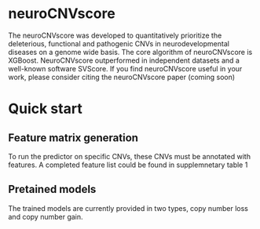 # neuroCNVscore
The neuroCNVscore was developed to quantitatively prioritize the deleterious, functional and pathogenic CNVs in neurodevelopmental diseases on a genome wide basis. The core algorithm of neuroCNVscore is XGBoost. NeuroCNVscore outperformed in independent datasets and a well-known software SVScore. If you find neuroCNVscore useful in your work, please consider citing the neuroCNVscore paper (coming soon)

# Quick start
## Feature matrix generation
To run the predictor on specific CNVs, these CNVs must be annotated with features.
A completed feature list could be found in supplemnetary table 1


## Pretained models
The trained models are currently provided in two types, copy number loss and copy number gain. 




